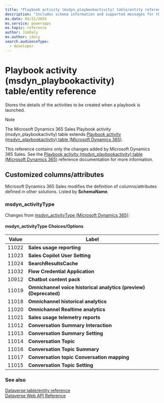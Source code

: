 ```yaml
---
title: "Playbook activity (msdyn_playbookactivity) table/entity reference (Microsoft Dynamics 365 Sales) | Microsoft Docs"
description: "Includes schema information and supported messages for the Playbook activity (msdyn_playbookactivity) table/entity with Microsoft Dynamics 365 Sales."
ms.date: 04/21/2024
ms.service: powerapps
ms.topic: reference
author: JimDaly
ms.author: jdaly
search.audienceType: 
  - developer
---
```


# Playbook activity (msdyn_playbookactivity) table/entity reference

Stores the details of the activities to be created when a playbook is launched.

> [!NOTE]
> The Microsoft Dynamics 365 Sales Playbook activity (msdyn_playbookactivity) table extends [Playbook activity (msdyn_playbookactivity) table (Microsoft Dynamics 365)](/dynamics365/developer/reference/dataverse/entities/msdyn_playbookactivity).
>
> This reference contains only the changes added by Microsoft Dynamics 365 Sales.
> See the [Playbook activity (msdyn_playbookactivity) table (Microsoft Dynamics 365)](/dynamics365/developer/reference/dataverse/entities/msdyn_playbookactivity) reference documentation for more information.



## Customized columns/attributes

Microsoft Dynamics 365 Sales
modifies the definition of columns/attributes defined in other solutions. Listed by **SchemaName**.

### <a name="BKMK_msdyn_activityType"></a> msdyn_activityType

Changes from [msdyn_activityType (Microsoft Dynamics 365)](/dynamics365/developer/reference/dataverse/entities/msdyn_playbookactivity#BKMK_msdyn_activityType):

#### msdyn_activityType Choices/Options

|Value|Label|
|---|---|
|11022|**Sales usage reporting**|
|11023|**Sales Copilot User Setting**|
|11024|**SearchResultsCache**|
|11032|**Flow Credential Application**|
|10912|**Chatbot content pack**|
|11019|**Omnichannel voice historical analytics (preview) (Deprecated)**|
|11018|**Omnichannel historical analytics**|
|11020|**Omnichannel Realtime analytics**|
|11021|**Sales usage telemetry reports**|
|11012|**Conversation Summary Interaction**|
|11013|**Conversation Summary Setting**|
|11014|**Conversation Topic**|
|11016|**Conversation Topic Summary**|
|11017|**Conversation topic Conversation mapping**|
|11015|**Conversation Topic Setting**|



### See also

[Dataverse table/entity reference](../about-entity-reference.md)  
[Dataverse Web API Reference](/power-apps/developer/data-platform/webapi/reference/about)   

